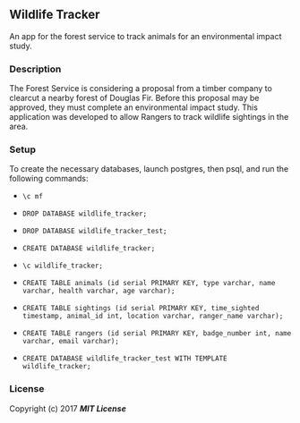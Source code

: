 ## Wildlife Tracker

An app for the forest service to track animals for an environmental impact study.

### Description

The Forest Service is considering a proposal from a timber company to clearcut a nearby forest of Douglas Fir. Before this proposal may be approved, they must complete an environmental impact study. This application was developed to allow Rangers to track wildlife sightings in the area.

### Setup

To create the necessary databases, launch postgres, then psql, and run the following commands:

* `\c mf`
<!-- * `\c YOUR_DEFAULT_HERE` -->
* `DROP DATABASE wildlife_tracker;`
* `DROP DATABASE wildlife_tracker_test;`

* `CREATE DATABASE wildlife_tracker;`
* `\c wildlife_tracker;`
* `CREATE TABLE animals (id serial PRIMARY KEY, type varchar, name varchar, health varchar, age varchar);`
* `CREATE TABLE sightings (id serial PRIMARY KEY, time_sighted timestamp, animal_id int, location varchar, ranger_name varchar);`
* `CREATE TABLE rangers (id serial PRIMARY KEY, badge_number int, name varchar, email varchar);`
* `CREATE DATABASE wildlife_tracker_test WITH TEMPLATE wildlife_tracker;`

### License

Copyright (c) 2017 **_MIT License_**
